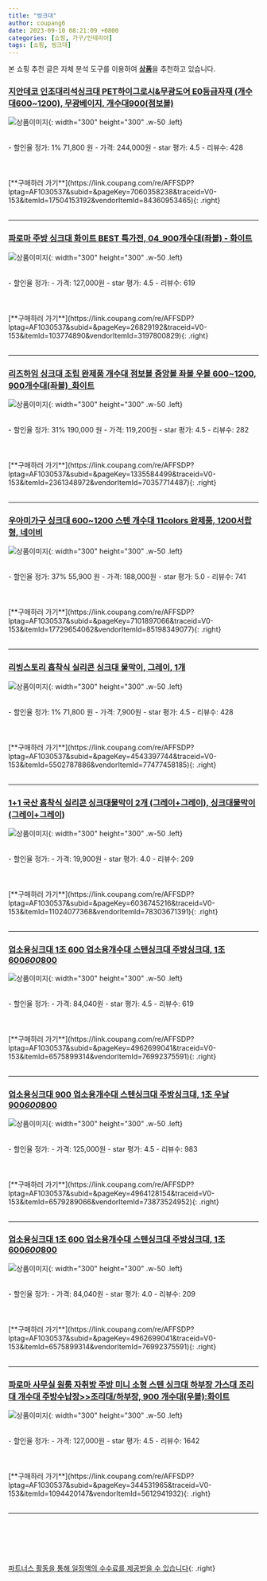```yaml
---
title: "씽크대"
author: coupang6
date: 2023-09-10 08:21:09 +0800
categories: [쇼핑, 가구/인테리어]
tags: [쇼핑, 씽크대]
---
```


본 쇼핑 추천 글은 자체 분석 도구를 이용하여 [**상품**](https://link.coupang.com/a/bao1ui)을 추천하고 있습니다.

### [지안데코 인조대리석싱크대 PET하이그로시&무광도어 E0등급자재 (개수대600~1200), 무광베이지, 개수대900(점보볼)](https://link.coupang.com/re/AFFSDP?lptag=AF1030537&subid=&pageKey=7060358238&traceid=V0-153&itemId=17504153192&vendorItemId=84360953465)

![상품이미지](https://thumbnail9.coupangcdn.com/thumbnails/remote/230x230ex/image/vendor_inventory/2766/a21c21e1deb8071e33cb2aeab741879bc9debeacb3e0a0494b847be2d623.jpg){: width="300" height="300" .w-50 .left}


<br>
- 할인율 정가: 1%  71,800   원
- 가격: 244,000원
- star 평가: 4.5
- 리뷰수: 428
<br>
<br>
<br>
<br>
[**구매하러 가기**](https://link.coupang.com/re/AFFSDP?lptag=AF1030537&subid=&pageKey=7060358238&traceid=V0-153&itemId=17504153192&vendorItemId=84360953465){: .right}
<br>
<br>

---

### [파로마 주방 싱크대 화이트 BEST 특가전, 04_900개수대(좌볼) - 화이트](https://link.coupang.com/re/AFFSDP?lptag=AF1030537&subid=&pageKey=26829192&traceid=V0-153&itemId=103774890&vendorItemId=3197800829)

![상품이미지](https://thumbnail9.coupangcdn.com/thumbnails/remote/230x230ex/image/vendor_inventory/images/2017/07/13/14/5/3c6d9978-78a4-490f-b6dc-c435c0f1e906.jpg){: width="300" height="300" .w-50 .left}


<br>
- 할인율 정가: 
- 가격: 127,000원
- star 평가: 4.5
- 리뷰수: 619
<br>
<br>
<br>
<br>
[**구매하러 가기**](https://link.coupang.com/re/AFFSDP?lptag=AF1030537&subid=&pageKey=26829192&traceid=V0-153&itemId=103774890&vendorItemId=3197800829){: .right}
<br>
<br>

---

### [리즈하임 싱크대 조립 완제품 개수대 점보볼 중앙볼 좌볼 우볼 600~1200, 900개수대(좌볼)_화이트](https://link.coupang.com/re/AFFSDP?lptag=AF1030537&subid=&pageKey=1335584499&traceid=V0-153&itemId=2361348972&vendorItemId=70357714487)

![상품이미지](https://thumbnail9.coupangcdn.com/thumbnails/remote/230x230ex/image/vendor_inventory/4cdd/517f82cd4d9b44fd089cf8ccde5d2f7fdc15b6b0aaabccd3fe2f03689c9d.jpg){: width="300" height="300" .w-50 .left}


<br>
- 할인율 정가: 31%  190,000   원
- 가격: 119,200원
- star 평가: 4.5
- 리뷰수: 282
<br>
<br>
<br>
<br>
[**구매하러 가기**](https://link.coupang.com/re/AFFSDP?lptag=AF1030537&subid=&pageKey=1335584499&traceid=V0-153&itemId=2361348972&vendorItemId=70357714487){: .right}
<br>
<br>

---

### [우아미가구 싱크대 600~1200 스텐 개수대 11colors 완제품, 1200서랍형, 네이비](https://link.coupang.com/re/AFFSDP?lptag=AF1030537&subid=&pageKey=7101897066&traceid=V0-153&itemId=17729654062&vendorItemId=85198349077)

![상품이미지](https://thumbnail8.coupangcdn.com/thumbnails/remote/230x230ex/image/vendor_inventory/d0da/dd08c2f6b8fe9d41250154f7f2530da71f15e13dc068d32b0c5e075aa192.jpg){: width="300" height="300" .w-50 .left}


<br>
- 할인율 정가: 37%  55,900   원
- 가격: 188,000원
- star 평가: 5.0
- 리뷰수: 741
<br>
<br>
<br>
<br>
[**구매하러 가기**](https://link.coupang.com/re/AFFSDP?lptag=AF1030537&subid=&pageKey=7101897066&traceid=V0-153&itemId=17729654062&vendorItemId=85198349077){: .right}
<br>
<br>

---

### [리빙스토리 흡착식 실리콘 싱크대 물막이, 그레이, 1개](https://link.coupang.com/re/AFFSDP?lptag=AF1030537&subid=&pageKey=4543397744&traceid=V0-153&itemId=5502787886&vendorItemId=77477458185)

![상품이미지](https://thumbnail6.coupangcdn.com/thumbnails/remote/230x230ex/image/vendor_inventory/f488/a6606e020679a852e583c59be933bf550086e4019ff853ebd63878b0451a.jpg){: width="300" height="300" .w-50 .left}


<br>
- 할인율 정가: 1%  71,800   원
- 가격: 7,900원
- star 평가: 4.5
- 리뷰수: 428
<br>
<br>
<br>
<br>
[**구매하러 가기**](https://link.coupang.com/re/AFFSDP?lptag=AF1030537&subid=&pageKey=4543397744&traceid=V0-153&itemId=5502787886&vendorItemId=77477458185){: .right}
<br>
<br>

---

### [1+1 국산 흡착식 실리콘 싱크대물막이 2개 (그레이+그레이), 싱크대물막이(그레이+그레이)](https://link.coupang.com/re/AFFSDP?lptag=AF1030537&subid=&pageKey=6036745216&traceid=V0-153&itemId=11024077368&vendorItemId=78303671391)

![상품이미지](https://thumbnail10.coupangcdn.com/thumbnails/remote/230x230ex/image/vendor_inventory/0909/b489f419697a35f2a1abbc332621a946e6c295ef8cecde1454327106abca.jpg){: width="300" height="300" .w-50 .left}


<br>
- 할인율 정가: 
- 가격: 19,900원
- star 평가: 4.0
- 리뷰수: 209
<br>
<br>
<br>
<br>
[**구매하러 가기**](https://link.coupang.com/re/AFFSDP?lptag=AF1030537&subid=&pageKey=6036745216&traceid=V0-153&itemId=11024077368&vendorItemId=78303671391){: .right}
<br>
<br>

---

### [업소용싱크대 1조 600 업소용개수대 스텐싱크대 주방싱크대, 1조 600*600*800](https://link.coupang.com/re/AFFSDP?lptag=AF1030537&subid=&pageKey=4962699041&traceid=V0-153&itemId=6575899314&vendorItemId=76992375591)

![상품이미지](https://thumbnail7.coupangcdn.com/thumbnails/remote/230x230ex/image/vendor_inventory/6720/60ddc6882e24c245401724779944d202852f02a5f6b9ccc041454f15eaae.jpg){: width="300" height="300" .w-50 .left}


<br>
- 할인율 정가: 
- 가격: 84,040원
- star 평가: 4.5
- 리뷰수: 619
<br>
<br>
<br>
<br>
[**구매하러 가기**](https://link.coupang.com/re/AFFSDP?lptag=AF1030537&subid=&pageKey=4962699041&traceid=V0-153&itemId=6575899314&vendorItemId=76992375591){: .right}
<br>
<br>

---

### [업소용싱크대 900 업소용개수대 스텐싱크대 주방싱크대, 1조 우날 900*600*800](https://link.coupang.com/re/AFFSDP?lptag=AF1030537&subid=&pageKey=4964128154&traceid=V0-153&itemId=6579289066&vendorItemId=73873524952)

![상품이미지](https://thumbnail10.coupangcdn.com/thumbnails/remote/230x230ex/image/vendor_inventory/bf44/4ade421e178c2544f8327a48484f834c88f32b4034f492fb50e8aa560599.jpg){: width="300" height="300" .w-50 .left}


<br>
- 할인율 정가: 
- 가격: 125,000원
- star 평가: 4.5
- 리뷰수: 983
<br>
<br>
<br>
<br>
[**구매하러 가기**](https://link.coupang.com/re/AFFSDP?lptag=AF1030537&subid=&pageKey=4964128154&traceid=V0-153&itemId=6579289066&vendorItemId=73873524952){: .right}
<br>
<br>

---

### [업소용싱크대 1조 600 업소용개수대 스텐싱크대 주방싱크대, 1조 600*600*800](https://link.coupang.com/re/AFFSDP?lptag=AF1030537&subid=&pageKey=4962699041&traceid=V0-153&itemId=6575899314&vendorItemId=76992375591)

![상품이미지](https://thumbnail7.coupangcdn.com/thumbnails/remote/230x230ex/image/vendor_inventory/6720/60ddc6882e24c245401724779944d202852f02a5f6b9ccc041454f15eaae.jpg){: width="300" height="300" .w-50 .left}


<br>
- 할인율 정가: 
- 가격: 84,040원
- star 평가: 4.0
- 리뷰수: 209
<br>
<br>
<br>
<br>
[**구매하러 가기**](https://link.coupang.com/re/AFFSDP?lptag=AF1030537&subid=&pageKey=4962699041&traceid=V0-153&itemId=6575899314&vendorItemId=76992375591){: .right}
<br>
<br>

---

### [파로마 사무실 원룸 자취방 주방 미니 소형 스텐 싱크대 하부장 가스대 조리대 개수대 주방수납장\>\>조리대/하부장, 900 개수대(우볼):화이트](https://link.coupang.com/re/AFFSDP?lptag=AF1030537&subid=&pageKey=344531965&traceid=V0-153&itemId=1094420147&vendorItemId=5612941932)

![상품이미지](https://thumbnail9.coupangcdn.com/thumbnails/remote/230x230ex/image/vendor_inventory/65a0/45cf3c070eb89b7d752be53a5888397311ce326020ff36967ee4eae5b6ad.jpg){: width="300" height="300" .w-50 .left}


<br>
- 할인율 정가: 
- 가격: 127,000원
- star 평가: 4.5
- 리뷰수: 1642
<br>
<br>
<br>
<br>
[**구매하러 가기**](https://link.coupang.com/re/AFFSDP?lptag=AF1030537&subid=&pageKey=344531965&traceid=V0-153&itemId=1094420147&vendorItemId=5612941932){: .right}
<br>
<br>

---
<br><br><br><br><br> [파트너스 활동을 통해 일정액의 수수료를 제공받을 수 있습니다](https://link.coupang.com/a/bao1ui){: .right}